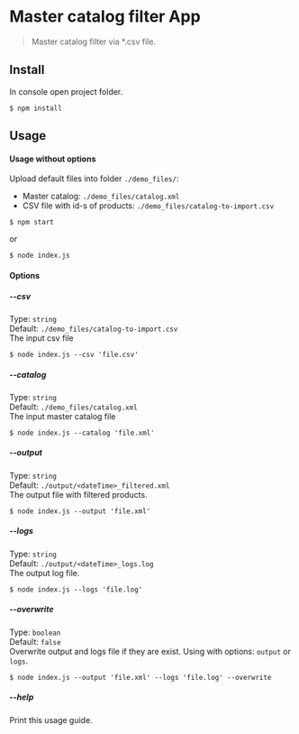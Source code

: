 # Master catalog filter App
> Master catalog filter via *.csv file.

## Install
In console open project folder. 

```
$ npm install
```

## Usage

#### Usage without options
Upload default files into folder  `./demo_files/`:

* Master catalog: `./demo_files/catalog.xml`
* CSV file with id-s of products: `./demo_files/catalog-to-import.csv`

```
$ npm start
```

or

```
$ node index.js
```

#### Options
##### --csv

Type: `string`<br>
Default: `./demo_files/catalog-to-import.csv` <br>
The input csv file

```
$ node index.js --csv 'file.csv'
```

##### --catalog

Type: `string`<br>
Default: `./demo_files/catalog.xml` <br>
The input master catalog file

```
$ node index.js --catalog 'file.xml'
```

##### --output

Type: `string`<br>
Default: `./output/<dateTime>_filtered.xml` <br>
The output file with filtered products.

```
$ node index.js --output 'file.xml'
```

##### --logs

Type: `string`<br>
Default: `./output/<dateTime>_logs.log` <br>
The output log file.

```
$ node index.js --logs 'file.log'
```

##### --overwrite

Type: `boolean`<br>
Default: `false` <br>
Overwrite output and logs file if they are exist. Using with options: `output` or `logs`.

```
$ node index.js --output 'file.xml' --logs 'file.log' --overwrite
```

##### --help
Print this usage guide.

